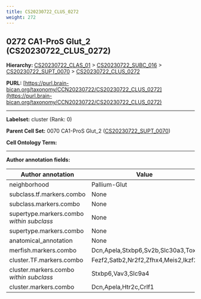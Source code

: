 ```yaml
---
title: CS20230722_CLUS_0272
weight: 272
---
```

## 0272 CA1-ProS Glut_2 (CS20230722_CLUS_0272)
<b>Hierarchy: </b>
[CS20230722_CLAS_01](../CS20230722_CLAS_01) >
[CS20230722_SUBC_016](../CS20230722_SUBC_016) >
[CS20230722_SUPT_0070](../CS20230722_SUPT_0070) >
[CS20230722_CLUS_0272](../CS20230722_CLUS_0272)

**PURL:** [https://purl.brain-bican.org/taxonomy/CCN20230722/CS20230722_CLUS_0272](https://purl.brain-bican.org/taxonomy/CCN20230722/CS20230722_CLUS_0272)

---


**Labelset:** cluster (Rank: 0)

**Parent Cell Set:** 0070 CA1-ProS Glut_2 ([CS20230722_SUPT_0070](../CS20230722_SUPT_0070))



**Cell Ontology Term:** 

[MARKER GENES.]: #


---

[TRANSFERRED ANNOTATIONS.]: #


[AUTHOR ANNOTATION FIELDS.]: #


**Author annotation fields:**

| Author annotation | Value |
|-------------------|-------|
|neighborhood|Pallium-Glut|
|subclass.tf.markers.combo|None|
|subclass.markers.combo|None|
|supertype.markers.combo _within subclass_|None|
|supertype.markers.combo|None|
|anatomical_annotation|None|
|merfish.markers.combo|Dcn,Apela,Stxbp6,Sv2b,Slc30a3,Tox|
|cluster.TF.markers.combo|Fezf2,Satb2,Nr2f2,Zfhx4,Meis2,Ikzf2|
|cluster.markers.combo _within subclass_|Stxbp6,Vav3,Slc9a4|
|cluster.markers.combo|Dcn,Apela,Htr2c,Crlf1|

